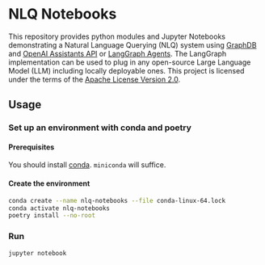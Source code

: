 # NLQ Notebooks

This repository provides python modules and Jupyter Notebooks demonstrating a Natural Language Querying (NLQ) system using [GraphDB](https://graphdb.ontotext.com/) and 
[OpenAI Assistants API](https://platform.openai.com/docs/api-reference/assistants) or
[LangGraph Agents](https://langchain-ai.github.io/langgraph/how-tos/create-react-agent/).
The LangGraph implementation can be used to plug in any open-source Large Language Model (LLM) including locally deployable ones.
This project is licensed under the terms of the [Apache License Version 2.0](LICENSE).

## Usage

### Set up an environment with conda and poetry

#### Prerequisites

You should install [conda](https://docs.conda.io/projects/conda/en/latest/user-guide/install/index.html). `miniconda` will suffice.

#### Create the environment

```bash
conda create --name nlq-notebooks --file conda-linux-64.lock
conda activate nlq-notebooks
poetry install --no-root
```

### Run

```bash
jupyter notebook
```
